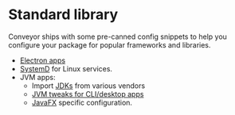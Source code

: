 # Standard library

Conveyor ships with some pre-canned config snippets to help you configure your package for popular frameworks and libraries. 

* [Electron apps](../configs/electron.md)
* [SystemD](systemd.md) for Linux services.
* JVM apps:
    * Import [JDKs](jdks.md) from various vendors
    * [JVM tweaks for CLI/desktop apps](jvm-clients.md)
    * [JavaFX](javafx.md) specific configuration.
